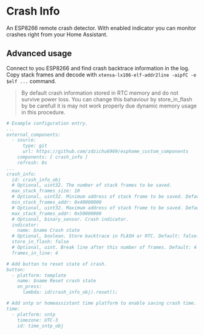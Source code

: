 # Crash Info

An ESP8266 remote crash detector.
With enabled indicator you can monitor crashes right from your Home Assistant.

## Advanced usage
Connect to you ESP8266 and find crash backtrace information in the log.
Copy stack frames and decode with `xtensa-lx106-elf-addr2line -aipfC -e $elf ...` command.

> By default crash information stored in RTC memory and do not survive power loss. You can change this bahaviour by store_in_flash by be carefull it is may not work properly due dynamic memory usage in this procedure.

```yaml
# Example configuration entry.
...
external_components:
  - source:
      type: git
      url: https://github.com/zdzichu6969/esphome_custom_components
    components: [ crash_info ]
    refresh: 0s
...
crash_info:
  id: crash_info_obj
  # Optional, uint32. The number of stack frames to be saved.
  max_stack_frames_size: 10
  # Optional, uint32. Minimum address of stack frame to be saved. Default: 0x40000000.
  min_stack_frames_addr: 0x40000000
  # Optional, uint32. Maximum address of stack frame to be saved. Default: 0x50000000.
  max_stack_frames_addr: 0x50000000
  # Optional, binary_sensor. Crash indicator.
  indicator:
    name: $name Crash state
  # Optional, boolean. Store backtrace in FLASH or RTC. Default: false.
  store_in_flash: false
  # Optional, uint. Break line after this number of frames. Default: 4
  frames_in_line: 4

# Add button to reset state of crash.
button:
  - platform: template
    name: $name Reset crash state
    on_press:
      lambda: id(crash_info_obj).reset();

# Add sntp or homeassistant time platform to enable saving crash time.
time:
  - platform: sntp
    timezone: UTC-3
    id: time_sntp_obj

```
